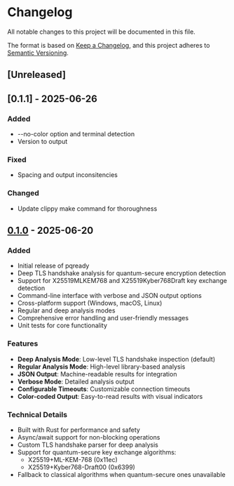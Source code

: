 # Changelog

All notable changes to this project will be documented in this file.

The format is based on [Keep a Changelog](https://keepachangelog.com/en/1.0.0/),
and this project adheres to [Semantic Versioning](https://semver.org/spec/v2.0.0.html).

## [Unreleased]

## [0.1.1] - 2025-06-26

### Added
- --no-color option and terminal detection
- Version to output

### Fixed  
- Spacing and output inconsitencies

### Changed
- Update clippy make command for thoroughness

## [0.1.0] - 2025-06-20

### Added
- Initial release of pqready
- Deep TLS handshake analysis for quantum-secure encryption detection
- Support for X25519MLKEM768 and X25519Kyber768Draft key exchange detection
- Command-line interface with verbose and JSON output options
- Cross-platform support (Windows, macOS, Linux)
- Regular and deep analysis modes
- Comprehensive error handling and user-friendly messages
- Unit tests for core functionality

### Features
- **Deep Analysis Mode**: Low-level TLS handshake inspection (default)
- **Regular Analysis Mode**: High-level library-based analysis
- **JSON Output**: Machine-readable results for integration
- **Verbose Mode**: Detailed analysis output
- **Configurable Timeouts**: Customizable connection timeouts
- **Color-coded Output**: Easy-to-read results with visual indicators

### Technical Details
- Built with Rust for performance and safety
- Async/await support for non-blocking operations
- Custom TLS handshake parser for deep analysis
- Support for quantum-secure key exchange algorithms:
  - X25519+ML-KEM-768 (0x11ec)
  - X25519+Kyber768-Draft00 (0x6399)
- Fallback to classical algorithms when quantum-secure ones unavailable

[0.1.0]: https://github.com/degan/pqready/releases/tag/v0.1.0 